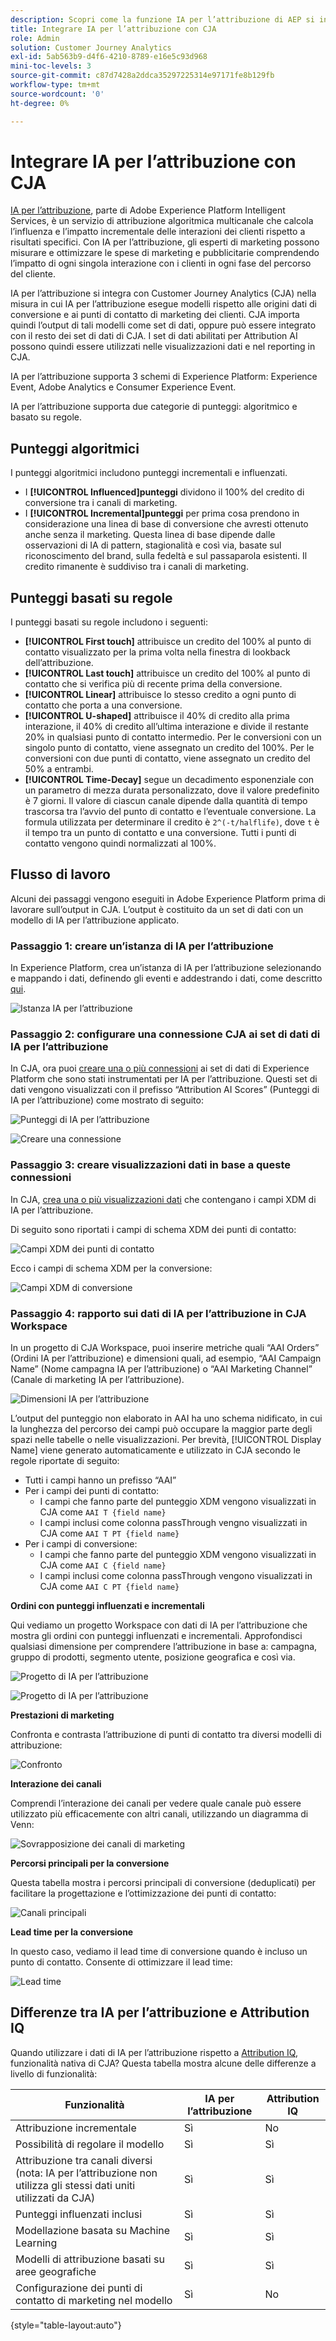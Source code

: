 ```yaml
---
description: Scopri come la funzione IA per l’attribuzione di AEP si integra con Workspace in CJA.
title: Integrare IA per l’attribuzione con CJA
role: Admin
solution: Customer Journey Analytics
exl-id: 5ab563b9-d4f6-4210-8789-e16e5c93d968
mini-toc-levels: 3
source-git-commit: c87d7428a2ddca35297225314e97171fe8b129fb
workflow-type: tm+mt
source-wordcount: '0'
ht-degree: 0%

---
```


# Integrare IA per l’attribuzione con CJA

[IA per l’attribuzione](https://experienceleague.adobe.com/docs/experience-platform/intelligent-services/attribution-ai/overview.html?lang=it), parte di Adobe Experience Platform Intelligent Services, è un servizio di attribuzione algoritmica multicanale che calcola l’influenza e l’impatto incrementale delle interazioni dei clienti rispetto a risultati specifici. Con IA per l’attribuzione, gli esperti di marketing possono misurare e ottimizzare le spese di marketing e pubblicitarie comprendendo l’impatto di ogni singola interazione con i clienti in ogni fase del percorso del cliente.

IA per l’attribuzione si integra con Customer Journey Analytics (CJA) nella misura in cui IA per l’attribuzione esegue modelli rispetto alle origini dati di conversione e ai punti di contatto di marketing dei clienti. CJA importa quindi l’output di tali modelli come set di dati, oppure può essere integrato con il resto dei set di dati di CJA. I set di dati abilitati per Attribution AI possono quindi essere utilizzati nelle visualizzazioni dati e nel reporting in CJA.

IA per l’attribuzione supporta 3 schemi di Experience Platform: Experience Event, Adobe Analytics e Consumer Experience Event.

IA per l’attribuzione supporta due categorie di punteggi: algoritmico e basato su regole.

## Punteggi algoritmici

I punteggi algoritmici includono punteggi incrementali e influenzati.

* I **[!UICONTROL Influenced]punteggi** dividono il 100% del credito di conversione tra i canali di marketing.
* I **[!UICONTROL Incremental]punteggi** per prima cosa prendono in considerazione una linea di base di conversione che avresti ottenuto anche senza il marketing. Questa linea di base dipende dalle osservazioni di IA di pattern, stagionalità e così via, basate sul riconoscimento del brand, sulla fedeltà e sul passaparola esistenti. Il credito rimanente è suddiviso tra i canali di marketing.

## Punteggi basati su regole

I punteggi basati su regole includono i seguenti:

* **[!UICONTROL First touch]** attribuisce un credito del 100% al punto di contatto visualizzato per la prima volta nella finestra di lookback dell’attribuzione.
* **[!UICONTROL Last touch]** attribuisce un credito del 100% al punto di contatto che si verifica più di recente prima della conversione.
* **[!UICONTROL Linear]** attribuisce lo stesso credito a ogni punto di contatto che porta a una conversione.
* **[!UICONTROL U-shaped]** attribuisce il 40% di credito alla prima interazione, il 40% di credito all’ultima interazione e divide il restante 20% in qualsiasi punto di contatto intermedio. Per le conversioni con un singolo punto di contatto, viene assegnato un credito del 100%. Per le conversioni con due punti di contatto, viene assegnato un credito del 50% a entrambi.
* **[!UICONTROL Time-Decay]** segue un decadimento esponenziale con un parametro di mezza durata personalizzato, dove il valore predefinito è 7 giorni. Il valore di ciascun canale dipende dalla quantità di tempo trascorsa tra l’avvio del punto di contatto e l’eventuale conversione. La formula utilizzata per determinare il credito è `2^(-t/halflife)`, dove `t` è il tempo tra un punto di contatto e una conversione. Tutti i punti di contatto vengono quindi normalizzati al 100%.

## Flusso di lavoro

Alcuni dei passaggi vengono eseguiti in Adobe Experience Platform prima di lavorare sull’output in CJA. L’output è costituito da un set di dati con un modello di IA per l’attribuzione applicato.

### Passaggio 1: creare un’istanza di IA per l’attribuzione

In Experience Platform, crea un’istanza di IA per l’attribuzione selezionando e mappando i dati, definendo gli eventi e addestrando i dati, come descritto [qui](https://experienceleague.adobe.com/docs/experience-platform/intelligent-services/attribution-ai/user-guide.html?lang=it).

![Istanza IA per l’attribuzione](assets/aai-instance.png)

### Passaggio 2: configurare una connessione CJA ai set di dati di IA per l’attribuzione

In CJA, ora puoi [creare una o più connessioni](/help/connections/create-connection.md) ai set di dati di Experience Platform che sono stati instrumentati per IA per l’attribuzione. Questi set di dati vengono visualizzati con il prefisso “Attribution AI Scores” (Punteggi di IA per l’attribuzione) come mostrato di seguito:

![Punteggi di IA per l’attribuzione](assets/aai-scores.png)

![Creare una connessione](assets/aai-create-connection.png)

### Passaggio 3: creare visualizzazioni dati in base a queste connessioni

In CJA, [crea una o più visualizzazioni dati](/help/data-views/create-dataview.md) che contengano i campi XDM di IA per l’attribuzione.

Di seguito sono riportati i campi di schema XDM dei punti di contatto:

![Campi XDM dei punti di contatto](assets/touchpoint-fields.png)

Ecco i campi di schema XDM per la conversione:

![Campi XDM di conversione](assets/conversion-fields.png)

### Passaggio 4: rapporto sui dati di IA per l’attribuzione in CJA Workspace

In un progetto di CJA Workspace, puoi inserire metriche quali “AAI Orders” (Ordini IA per l’attribuzione) e dimensioni quali, ad esempio, “AAI Campaign Name” (Nome campagna IA per l’attribuzione) o “AAI Marketing Channel” (Canale di marketing IA per l’attribuzione).

![Dimensioni IA per l’attribuzione](assets/aai-dims.png)

L’output del punteggio non elaborato in AAI ha uno schema nidificato, in cui la lunghezza del percorso dei campi può occupare la maggior parte degli spazi nelle tabelle o nelle visualizzazioni. Per brevità, [!UICONTROL Display Name] viene generato automaticamente e utilizzato in CJA secondo le regole riportate di seguito:

* Tutti i campi hanno un prefisso “AAI”
* Per i campi dei punti di contatto:
   * I campi che fanno parte del punteggio XDM vengono visualizzati in CJA come `AAI T {field name}`
   * I campi inclusi come colonna passThrough vengno visualizzati in CJA come `AAI T PT {field name}`
* Per i campi di conversione:
   * I campi che fanno parte del punteggio XDM vengono visualizzati in CJA come `AAI C {field name}`
   * I campi inclusi come colonna passThrough vengono visualizzati in CJA come `AAI C PT {field name}`

**Ordini con punteggi influenzati e incrementali**

Qui vediamo un progetto Workspace con dati di IA per l’attribuzione che mostra gli ordini con punteggi influenzati e incrementali. Approfondisci qualsiasi dimensione per comprendere l’attribuzione in base a: campagna, gruppo di prodotti, segmento utente, posizione geografica e così via.

![Progetto di IA per l’attribuzione](assets/aai-project.png)

![Progetto di IA per l’attribuzione](assets/aai-project2.png)

**Prestazioni di marketing**

Confronta e contrasta l’attribuzione di punti di contatto tra diversi modelli di attribuzione:

![Confronto](assets/compare.png)

**Interazione dei canali**

Comprendi l’interazione dei canali per vedere quale canale può essere utilizzato più efficacemente con altri canali, utilizzando un diagramma di Venn:

![Sovrapposizione dei canali di marketing](assets/mc-overlap.png)

**Percorsi principali per la conversione**

Questa tabella mostra i percorsi principali di conversione (deduplicati) per facilitare la progettazione e l’ottimizzazione dei punti di contatto:

![Canali principali](assets/top-channels.png)

**Lead time per la conversione**

In questo caso, vediamo il lead time di conversione quando è incluso un punto di contatto. Consente di ottimizzare il lead time:

![Lead time](assets/lead-time.png)

## Differenze tra IA per l’attribuzione e Attribution IQ

Quando utilizzare i dati di IA per l’attribuzione rispetto a [Attribution IQ](/help/analysis-workspace/attribution/overview.md), funzionalità nativa di CJA? Questa tabella mostra alcune delle differenze a livello di funzionalità:

| Funzionalità | IA per l’attribuzione | Attribution IQ |
| --- | --- | --- |
| Attribuzione incrementale | Sì | No |
| Possibilità di regolare il modello | Sì | Sì |
| Attribuzione tra canali diversi (nota: IA per l’attribuzione non utilizza gli stessi dati uniti utilizzati da CJA) | Sì | Sì |
| Punteggi influenzati inclusi | Sì | Sì |
| Modellazione basata su Machine Learning | Sì | Sì |
| Modelli di attribuzione basati su aree geografiche | Sì | Sì |
| Configurazione dei punti di contatto di marketing nel modello | Sì | No |

{style=&quot;table-layout:auto&quot;}
